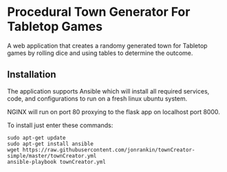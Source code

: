 # Procedural Town Generator For Tabletop Games

A web application that creates a randomy generated town for Tabletop games by rolling dice and using tables to determine the outcome.


## Installation

The application supports Ansible which will install all required services, code, and configurations to run on a fresh linux ubuntu system.

NGINX will run on port 80 proxying to the flask app on localhost port 8000.

To install just enter these commands:
```
sudo apt-get update
sudo apt-get install ansible
wget https://raw.githubusercontent.com/jonrankin/townCreator-simple/master/townCreator.yml
ansible-playbook townCreator.yml
```

